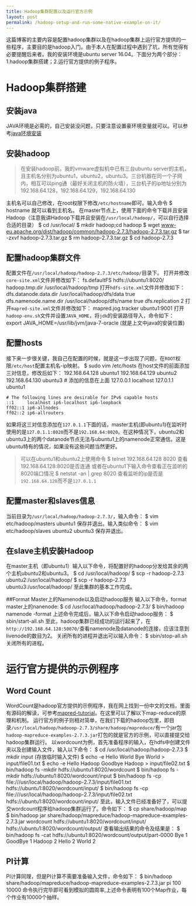 ```yaml
---
title: Hadoop集群配置以及运行官方示例
layout: post
permalink: /hadoop-setup-and-run-some-native-example-on-it/
---
```

这篇博客的主要内容是配置hadoop集群以及在hadoop集群上运行官方提供的一些程序，主要目的是hadoop入门。由于本人在配置过程中遇到了坑，所有觉得有必要提醒后来者。我的安装环境是ubuntu server 16.04。下面分为两个部分：1.hadoop集群搭建；2.运行官方提供的例子程序。

# Hadoop集群搭建

## 安装java
JAVA环境是必需的，自己安装没问题，只要注意设置豪环境变量就可以。可以参考[java环境安装](http://www.jianshu.com/p/6c308f184b61)

## 安装hadoop

> 在安装hadoop前，我的vmware虚拟机中已有三台ubuntu server的主机，且主机名分别为ubuntu1，ubuntu2，ubuntu3。三台机器在同一个子网内，相互可以ping通（最好关闭主机的防火墙），三台机子的ip地址分别为192.168.64.128，192.168.64.129，192.168.64.130   

主机名可以自己修改，在root权限下修改`/etc/hostname`即可。输入命令
    $ hostname
就可以看到主机名。
在master节点上，使用下面的命令下载并且安装Hadoop（注意我讲Hadoop下载并且安装在`/usr/local/hadoop/`，可以自行选择合适的目录）
    $ cd /usr/local/
    $ mkdir hadoop;cd hadoop
    $ wget www-eu.apache.org/dist/hadoop/common/hadoop-2.7.3/hadoop-2.7.3.tar.gz
    $ tar -zxvf hadoop-2.7.3.tar.gz
    $ rm hadoop-2.7.3.tar.gz
    $ cd hadoop-2.7.3

## 配置hadoop集群文件
配置文件在`/usr/local/hadoop/hadoop-2.7.3/etc/hadoop/`目录下。
打开并修改`core-site.xml`文件并修改如下：
    <configuration>
        <property>
                <name>fs.defaultFS</name>
                <value>hdfs://ubuntu1:8020/</value>
        </property>
        <property>
                <name>hadoop.tmp.dir</name>
                <value>/usr/local/hadoop/tmp</value>
        </property>
    </configuration>
打开`hdfs-site.xml`文件并修改如下：
    <configuration>
        <property>
                <name>dfs.datanode.data.dir</name>
                <value>/usr/local/hadoop/dfs/data</value>
                <final>true</final>
        </property>
        <property>
                <name>dfs.namenode.name.dir</name>
                <value>/usr/local/hadoop/dfs/name</value>
                <final>true</final>
        </property>
        <property>
                <name>dfs.replication</name>
                <value>2</value>
        </property>
    </configuration>
打开`mapred-site.xml`文件并修改如下：
    <configuration>
        <property>
                <name>mapred.jog.tracker</name>
                <value>ubuntu1:9001</value>
        </property>
    </configuration>
打开`hadoop-env.sh`文件并设置`JAVA_HOME`，将`jdk`的安装路径导入，命令如下：
    export JAVA_HOME=/usr/lib/jvm/java-7-oracle    (就是上文中java的安装位置)

## 配置hosts
接下来一步很关键，我自己在配置的时候，就是这一步出现了问题，在`ROOT`权限`/etc/host`配置主机名-ip映射。
    $ sudo vim /etc/hosts
在host文件的前面添加三对信息，修改后如下：
    192.168.64.128 ubuntu1
    192.168.64.129 ubuntu2
    192.168.64.130 ubuntu3
    # 添加的信息在上面
    127.0.0.1       localhost
    127.0.1.1       ubuntu1
    
    # The following lines are desirable for IPv6 capable hosts
    ::1     localhost ip6-localhost ip6-loopback
    ff02::1 ip6-allnodes
    ff02::2 ip6-allrouters
如果将这三对信息添加在`127.0.1.1`下面的话，master主机(即ubuntu1)在监听时使用的是`127.0.1.1:8020`而不是`192.168.64:8020`。在这种情况下，ubuntu2和ubuntu3上的两个datanode节点无法与ubuntu1上的namenode正常通信。这是ubuntu特有的情况，如果没有这些问题当然更好。
>可以在ubuntu1和ubuntu2上使用命令
>    $ telnet 192.168.64.128 8020
>查看192.168.64.128:8020是否连通
>或者在ubuntu1下输入命令查看正在监听的8020端口情况
>    $ netstat -an | grep 8020
> 查看监听的ip是否是`192.168.64.128`而不是`127.0.1.1`

## 配置master和slaves信息
当前目录为`/usr/local/hadoop/hadoop-2.7.3/`，输入命令：
    $ vim etc/hadoop/masters
    ubuntu1
保存并退出。输入类似命令：
    $ vim etc/hadoop/slaves
    ubuntu2
    ubuntu3
保存并退出。

## 在slave主机安装Hadoop
在master主机（即ubuntu1）输入以下命令，将配置好的hadoop分发给其余的两个主机ubuntu2和ubuntu3。
    $ cd /usr/local/hadoop/
    $ scp -r hadoop-2.7.3 ubuntu2:/usr/local/hadoop/
    $ scp -r hadoop-2.7.3 ubuntu3:/usr/local/hadoop/
至此集群的基本工作完成。

##Format Master上的Namenode以及启动hadoop服务
输入以下命令，format master上的nanenode:
    $ cd /usr/local/hadoop/hadoop-2.7.3/
    $ bin/hadoop namenode -format
上述命令完成后，输入以下命令启动hadoop服务：
    $ sbin/start-all.sh
至此，hadoop集群已经成功的运行起来了，在`http://192.168.64.128:50070/`查看namenode及datanode的连接，应该注意到livenode的数目为2。
关闭所有的进程并退出可以输入命令：
    $ sbin/stop-all.sh
关闭所有的进程。

# 运行官方提供的示例程序

## Word Count
WordCount是hadoop官方提供的示例程序，我在网上找到一份中文的文档，里面有源码的解读，可参考[mapred-tutorial](http://hadoop.apache.org/docs/r1.0.4/cn/mapred_tutorial.html)。在这里可以了解以下map-reduce的原理和机制。
运行官方的例子则相对简单，在我们下载的hadoop包里，即目录`/usr/local/hadoop/hadooop-2.7.3/share/hadoop/mapreduce/`有一个jar包`hadoop-mapreduce-examples-2.7.3.jar`打包的就是官方的示例，可以直接提交给hadoop集群运行。
以wordcount为例，首先准备程序的输入，在hdfs中创建文件夹以及创建输入文件，输入以下命令：
    $ cd /usr/local/hadoop/hadoop-2.7.3
    $ mkdir input (存放临时输入文件)
    $ echo -e Hello World Bye World > input/file01.txt
    $ echo -e Hello Hadoop Goodbye Hadoop > input/file02.txt
    $ bin/hadoop fs -mkdir hdfs://ubuntu1:8020/wordcount
    $ bin/hadoop fs -mkdir hdfs://ubuntu1:8020/wordcount/input
    $ bin/hadoop fs -cp file:///usr/local/hadoop/hadoop-2.7.3/input/file01.txt hdfs://ubuntu1:8020/wordcount/input/
    $ bin/hadoop fs -cp file:///usr/local/hadoop/hadoop-2.7.3/input/file02.txt hdfs://ubuntu1:8020/wordcount/input/
至此，输入文件已经准备好了，可以提交wordcount程序给hadoop集群运行了。命令如下：
    $ cp share/hadoop/map
    $ bin/hadoop jar share/hadoop/mapreduce/hadoop-mapreduce-examples-2.7.3.jar wordcount hdfs://ubuntu1:8020/wordcount/input/ hdfs://ubuntu1:8020/wordcount/output/
查看输出结果的命令及结果是：
    $ bin/hadoop fs -cat hdfs://ubuntu1:8020/wordcount/output/part-0000
    Bye 1
    GoodBye 1
    Hadoop 2
    Hello 2
    World 2

## PI计算
PI计算同理，但是PI计算不需要准备输入文件，命令如下：
    $ bin/hadoop share/hadoop/mapreduce/hadoop-mapreduce-examples-2.7.3.jar pi 100 10000
命令执行完毕即可看到模拟的圆周率,上述命令表明有100个Map作业，每个作业有10000个抽样。